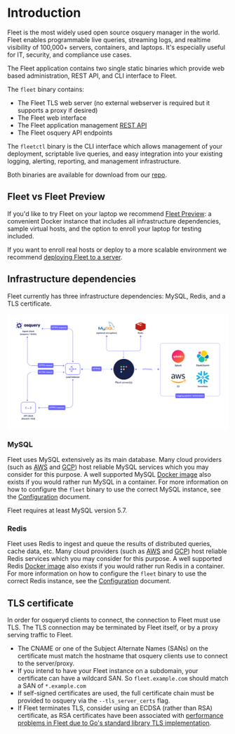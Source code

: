 # Introduction

<!-- TODO: video -->

Fleet is the most widely used open source osquery manager in the world. Fleet enables programmable live queries, streaming logs, and realtime visibility of 100,000+ servers, containers, and laptops. It's especially useful for IT, security, and compliance use cases.

The Fleet application contains two single static binaries which provide web based administration, REST API, and CLI interface to Fleet.

The `fleet` binary contains:
- The Fleet TLS web server (no external webserver is required but it supports a proxy if desired)
- The Fleet web interface
- The Fleet application management [REST API](../Using-Fleet/REST-API.md)
- The Fleet osquery API endpoints

The `fleetctl` binary is the CLI interface which allows management of your deployment, scriptable live queries, and easy integration into your existing logging, alerting, reporting, and management infrastructure.

Both binaries are available for download from our [repo](https://github.com/fleetdm/fleet/releases).

## Fleet vs Fleet Preview

If you'd like to try Fleet on your laptop we recommend [Fleet Preview](https://fleetdm.com/get-started): a convenient Docker instance that includes all infrastructure dependencies, sample virtual hosts, and the option to enroll your laptop for testing included.

If you want to enroll real hosts or deploy to a more scalable environment we recommend [deploying Fleet to a server](./Server-Installation.md).

## Infrastructure dependencies

Fleet currently has three infrastructure dependencies: MySQL, Redis, and a TLS certificate.

![Fleet's architecture diagram](https://raw.githubusercontent.com/fleetdm/fleet/main/docs/images/fleet-architecture-diagram.png)

### MySQL

Fleet uses MySQL extensively as its main database. Many cloud providers (such as [AWS](https://aws.amazon.com/rds/mysql/) and [GCP](https://cloud.google.com/sql/)) host reliable MySQL services which you may consider for this purpose. A well supported MySQL [Docker image](https://hub.docker.com/_/mysql/) also exists if you would rather run MySQL in a container. For more information on how to configure the `fleet` binary to use the correct MySQL instance, see the [Configuration](./Configuration.md) document.

Fleet requires at least MySQL version 5.7.

### Redis

Fleet uses Redis to ingest and queue the results of distributed queries, cache data, etc. Many cloud providers (such as [AWS](https://aws.amazon.com/elasticache/) and [GCP](https://console.cloud.google.com/launcher/details/click-to-deploy-images/redis)) host reliable Redis services which you may consider for this purpose. A well supported Redis [Docker image](https://hub.docker.com/_/redis/) also exists if you would rather run Redis in a container. For more information on how to configure the `fleet` binary to use the correct Redis instance, see the [Configuration](./Configuration.md) document.

## TLS certificate

In order for osqueryd clients to connect, the connection to Fleet must use TLS. The TLS connection may be terminated by Fleet itself, or by a proxy serving traffic to Fleet.

- The CNAME or one of the Subject Alternate Names (SANs) on the certificate must match the hostname that osquery clients use to connect to the server/proxy.
- If you intend to have your Fleet instance on a subdomain, your certificate can have a wildcard SAN. So `fleet.example.com` should match a SAN of `*.example.com`
- If self-signed certificates are used, the full certificate chain must be provided to osquery via the `--tls_server_certs` flag.
- If Fleet terminates TLS, consider using an ECDSA (rather than RSA) certificate, as RSA certificates have been associated with [performance problems in Fleet due to Go's standard library TLS implementation](https://github.com/fleetdm/fleet/issues/655).

<meta name="pageOrderInSection" value="100">
